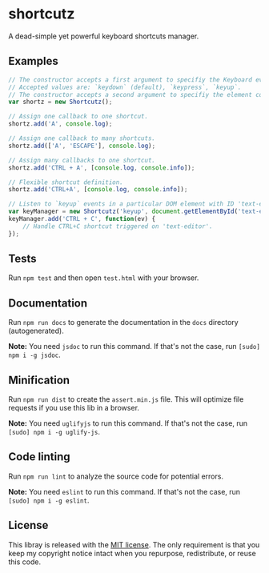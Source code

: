 # shortcutz

A dead-simple yet powerful keyboard shortcuts manager.

## Examples

```js
// The constructor accepts a first argument to specifiy the Keyboard event type.
// Accepted values are: `keydown` (default), `keypress`, `keyup`.
// The constructor accepts a second argument to specifiy the element context (default: `document`).
var shortz = new Shortcutz();

// Assign one callback to one shortcut.
shortz.add('A', console.log);

// Assign one callback to many shortcuts.
shortz.add(['A', 'ESCAPE'], console.log);

// Assign many callbacks to one shortcut.
shortz.add('CTRL + A', [console.log, console.info]);

// Flexible shortcut definition.
shortz.add('CTRL+A', [console.log, console.info]);

// Listen to `keyup` events in a particular DOM element with ID 'text-editor'.
var keyManager = new Shortcutz('keyup', document.getElementById('text-editor'));
keyManager.add('CTRL + C', function(ev) {
    // Handle CTRL+C shortcut triggered on 'text-editor'.
});
```

## Tests

Run `npm test` and then open `test.html` with your browser.

## Documentation

Run `npm run docs` to generate the documentation in the `docs` directory (autogenerated).

**Note:** You need `jsdoc` to run this command. If that's not the case, run `[sudo] npm i -g jsdoc`.

## Minification

Run `npm run dist` to create the `assert.min.js` file.
This will optimize file requests if you use this lib in a browser.

**Note:** You need `uglifyjs` to run this command. If that's not the case, run `[sudo] npm i -g uglify-js`.

## Code linting

Run `npm run lint` to analyze the source code for potential errors.

**Note:** You need `eslint` to run this command. If that's not the case, run `[sudo] npm i -g eslint`.

## License

This libray is released with the [MIT license](LICENSE).
The only requirement is that you keep my copyright notice intact when you repurpose, redistribute, or reuse this code.
